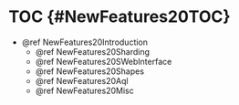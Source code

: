 TOC {#NewFeatures20TOC}
=======================

- @ref NewFeatures20Introduction
  - @ref NewFeatures20Sharding
  - @ref NewFeatures20SWebInterface
  - @ref NewFeatures20Shapes
  - @ref NewFeatures20Aql
  - @ref NewFeatures20Misc
